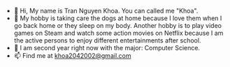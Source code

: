 - 👋 Hi, My name is Tran Nguyen Khoa. You can called me "Khoa". 
- 👀 My hobby is taking care the dogs at home because I love them when I go back home or they sleep on my body. Another hobby is to play video games on Steam and watch some action movies on Netflix because I am the active persons to enjoy different entertainments after school.   
- 🌱 I am second year right now with the major: Computer Science. 
- 📫 Find me at khoa2042002@gmail.com

<!---
nguyjtra/nguyjtra is a ✨ special ✨ repository because its `README.md` (this file) appears on your GitHub profile.
You can click the Preview link to take a look at your changes.
--->
